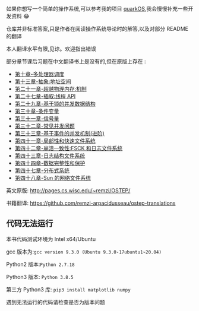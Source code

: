 如果你想写一个简单的操作系统,可以参考我的项目 [quarkOS](https://github.com/pjshu/quarkOS),我会慢慢补充一些开发资料
😂

仓库并非标准答案,只是作者在阅读操作系统导论时的解答,以及对部分 README 的翻译

本人翻译水平有限,见谅。欢迎指出错误

部分章节课后习题在中文翻译书上是没有的,但在原版上存在 :
- [第十章-多处理器调度](./10.第十章-多处理器调度)
- [第十三章-抽象:地址空间](./13.第十三章-抽象:地址空间)
- [第二十一章-超越物理内存:机制](./21.第二十一章-超越物理内存:机制)
- [第二十七章-插叙:线程 API](./27.第二十七章-插叙:线程API)
- [第二十九章-基于锁的并发数据结构](./29.第二十九章-基于锁的并发数据结构)
- [第三十章-条件变量](./30.第三十章-条件变量)
- [第三十一章-信号量](./31.第三十一章-信号量)
- [第三十二章-常见并发问题](./32.第三十二章-常见并发问题)
- [第三十三章-基于事件的并发机制(进阶)](./33.第三十三章-基于事件的并发机制(进阶))
- [第四十一章-局部性和快速文件系统](./41.第四十一章-局部性和快速文件系统)
- [第四十二章-崩溃一致性:FSCK 和日志文件系统](./42.第四十二章-崩溃一致性:FSCK和日志文件系统)
- [第四十三章-日志结构文件系统](./43.第四十三章-日志结构文件系统)
- [第四十四章-数据完整性和保护](./44.第四十四章-数据完整性和保护)
- [第四十七章-分布式系统](./47.第四十七章-分布式系统)
- [第四十八章-Sun 的网络文件系统](./48.第四十八章-Sun的网络文件系统)


英文原版:
http://pages.cs.wisc.edu/~remzi/OSTEP/

书籍翻译:
https://github.com/remzi-arpacidusseau/ostep-translations

## 代码无法运行
本书代码测试环境为 Intel x64/Ubuntu

gcc 版本为:`gcc version 9.3.0 (Ubuntu 9.3.0-17ubuntu1~20.04)`

Python2 版本:`Python 2.7.18`

Python3 版本: `Python 3.8.5`

第三方 Python3 库: `pip3 install matplotlib numpy`

遇到无法运行的代码请检查是否为版本问题